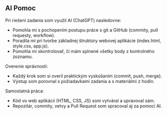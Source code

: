 ## AI Pomoc

Pri riešení zadania som využil AI (ChatGPT) nasledovne:
- Pomohla mi s pochopením postupu práce s git a GitHub (commity, pull requesty, workflow).
- Poradila mi pri tvorbe základnej štruktúry webovej aplikácie (index.html, style.css, app.js).
- Pomohla mi skontrolovať, či mám splnené všetky body z kontrolného zoznamu.

Overenie správnosti:
- Každý krok som si overil praktickým vyskúšaním (commit, push, merge).
- Výstup som porovnal s požiadavkami zadania a s materiálmi z hodín.

Samostatná práca:
- Kód vo web aplikácii (HTML, CSS, JS) som vytváral a upravoval sám.
- Repozitár, commity, vetvy a Pull Request som spracoval aj za pomoci AI.